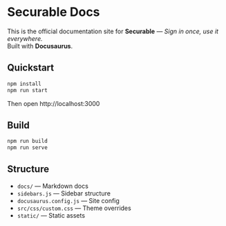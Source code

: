 # Securable Docs

This is the official documentation site for **Securable** — *Sign in once, use it everywhere.*  
Built with **Docusaurus**.

## Quickstart

```bash
npm install
npm run start
```

Then open http://localhost:3000

## Build

```bash
npm run build
npm run serve
```

## Structure

- `docs/` — Markdown docs
- `sidebars.js` — Sidebar structure
- `docusaurus.config.js` — Site config
- `src/css/custom.css` — Theme overrides
- `static/` — Static assets
